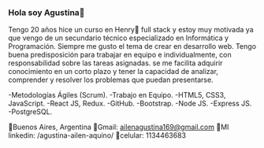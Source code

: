 ### Hola soy Agustina👋
Tengo 20 años hice un curso en Henry🚀 full stack y estoy muy motivada ya que vengo de un secundario técnico especializado en Informática y Programación. 
Siempre me gusto el tema de crear en desarrollo web.
Tengo buena predisposición para trabajar en equipo e
individualmente, con responsabilidad sobre las tareas asignadas.
se me facilita adquirir conocimiento en un corto plazo
y tener la capacidad de analizar, comprender y resolver los
problemas que puedan presentarse.

-Metodologías Ágiles (Scrum).
-Trabajo en Equipo.
-HTML5, CSS3, JavaScript.
-React JS, Redux.
-GitHub.
-Bootstrap.
-Node JS.
-Express JS.
-PostgreSQL.

📍Buenos Aires, Argentina
📨Gmail: ailenagustina169@gmail.com
💼MI linkedin: /agustina-ailen-aquino/
📲celular: 1134463683
